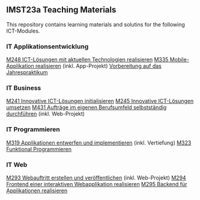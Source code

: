 ## IMST23a Teaching Materials

This repository contains learning materials and solutins for the following ICT-Modules.

### IT Applikationsentwicklung 

[M248 ICT-Lösungen mit aktuellen Technologien realisieren](./m248)
[M335 Mobile-Applikation realisieren](./m335) (inkl. App-Projekt)
[Vorbereitung auf das Jahrespraktikum](./prakt)

### IT Business

[M241 Innovative ICT-Lösungen initialisieren](./m241_m245)
[M245 Innovative ICT-Lösungen umsetzen](./m241_m245)
[M431 Aufträge im eigenen Berufsumfeld selbstständig durchführen](./m293_m431) (inkl. Web-Projekt)

### IT Programmieren

[M319 Applikationen entwerfen und implementieren](https://www.modulbaukasten.ch/module/m319) (inkl. Vertiefung)
[M323 Funktional Programmieren](https://www.modulbaukasten.ch/module/m323)

### IT Web

[M293 Webauftritt erstellen und veröffentlichen](./m293) (inkl. Web-Projekt)
[M294 Frontend einer interaktiven Webapplikation realisieren](./m294)
[M295 Backend für Applikationen realisieren](./m293_m431)
